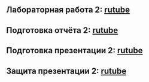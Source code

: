 ## Лабораторная работа 2: [rutube](https://rutube.ru/plst/602561)
## Подготовка отчёта 2: [rutube](https://rutube.ru/plst/602561)
## Подготовка презентации 2: [rutube](https://rutube.ru/plst/602561)
## Защита презентации 2: [rutube](https://rutube.ru/plst/602561)